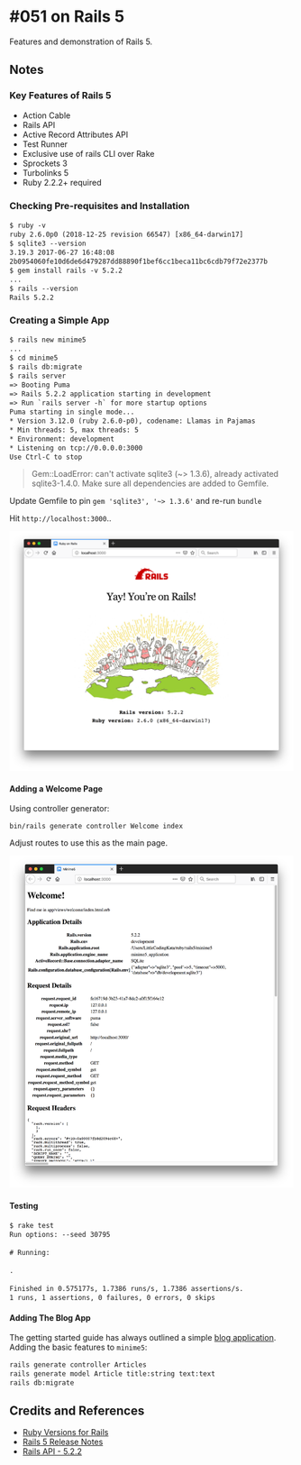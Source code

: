 # #051 on Rails 5

Features and demonstration of Rails 5.

## Notes

### Key Features of Rails 5

* Action Cable
* Rails API
* Active Record Attributes API
* Test Runner
* Exclusive use of rails CLI over Rake
* Sprockets 3
* Turbolinks 5
* Ruby 2.2.2+ required

### Checking Pre-requisites and Installation

```
$ ruby -v
ruby 2.6.0p0 (2018-12-25 revision 66547) [x86_64-darwin17]
$ sqlite3 --version
3.19.3 2017-06-27 16:48:08 2b0954060fe10d6de6d479287dd88890f1bef6cc1beca11bc6cdb79f72e2377b
$ gem install rails -v 5.2.2
...
$ rails --version
Rails 5.2.2
```


### Creating a Simple App

```
$ rails new minime5
...
$ cd minime5
$ rails db:migrate
$ rails server
=> Booting Puma
=> Rails 5.2.2 application starting in development
=> Run `rails server -h` for more startup options
Puma starting in single mode...
* Version 3.12.0 (ruby 2.6.0-p0), codename: Llamas in Pajamas
* Min threads: 5, max threads: 5
* Environment: development
* Listening on tcp://0.0.0.0:3000
Use Ctrl-C to stop
```

> Gem::LoadError: can't activate sqlite3 (~> 1.3.6), already activated sqlite3-1.4.0. Make sure all dependencies are added to Gemfile.

Update Gemfile to pin `gem 'sqlite3', '~> 1.3.6'` and re-run `bundle`

Hit `http://localhost:3000`..

![rails5-hello](./assets/rails5-hello.png)


#### Adding a Welcome Page

Using controller generator:

```
bin/rails generate controller Welcome index
```

Adjust routes to use this as the main page.

![rails5-welcome](./assets/rails5-welcome.png)


#### Testing

```
$ rake test
Run options: --seed 30795

# Running:

.

Finished in 0.575177s, 1.7386 runs/s, 1.7386 assertions/s.
1 runs, 1 assertions, 0 failures, 0 errors, 0 skips
```

#### Adding The Blog App

The getting started guide has always outlined a simple [blog application](https://guides.rubyonrails.org/getting_started.html#creating-the-blog-application).
Adding the basic features to `minime5`:

```
rails generate controller Articles
rails generate model Article title:string text:text
rails db:migrate
```

## Credits and References
* [Ruby Versions for Rails](https://guides.rubyonrails.org/upgrading_ruby_on_rails.html#ruby-versions)
* [Rails 5 Release Notes](https://edgeguides.rubyonrails.org/5_0_release_notes.html)
* [Rails API - 5.2.2](https://api.rubyonrails.org/v5.2.2/)
